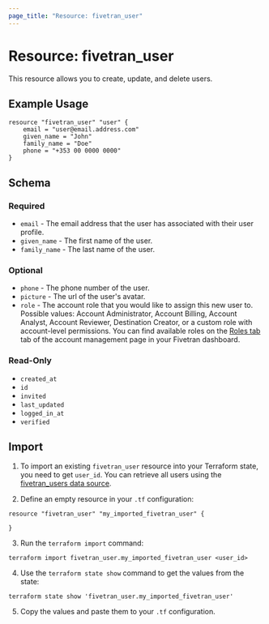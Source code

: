 ```yaml
---
page_title: "Resource: fivetran_user"
---
```


# Resource: fivetran_user

This resource allows you to create, update, and delete users.

## Example Usage

```hcl
resource "fivetran_user" "user" {
    email = "user@email.address.com"
    given_name = "John"
    family_name = "Doe"
    phone = "+353 00 0000 0000"
}
```

## Schema

### Required

- `email` - The email address that the user has associated with their user profile.
- `given_name` - The first name of the user.
- `family_name` - The last name of the user.

### Optional

- `phone` - The phone number of the user.
- `picture` - The url of the user's avatar.
- `role` - The account role that you would like to assign this new user to. Possible values: Account Administrator, Account Billing, Account Analyst, Account Reviewer, Destination Creator, or a custom role with account-level permissions. You can find available roles on the [Roles tab](https://fivetran.com/account/roles) tab of the account management page in your Fivetran dashboard.

### Read-Only

- `created_at` 
- `id` 
- `invited` 
- `last_updated` 
- `logged_in_at` 
- `verified` 

## Import

1. To import an existing `fivetran_user` resource into your Terraform state, you need to get `user_id`. 
You can retrieve all users using the [fivetran_users data source](/docs/data-sources/users).

2. Define an empty resource in your `.tf` configuration:

```hcl
resource "fivetran_user" "my_imported_fivetran_user" {

}
```

3. Run the `terraform import` command:

```
terraform import fivetran_user.my_imported_fivetran_user <user_id>
```

4. Use the `terraform state show` command to get the values from the state:

```
terraform state show 'fivetran_user.my_imported_fivetran_user'
```
5. Copy the values and paste them to your `.tf` configuration.
